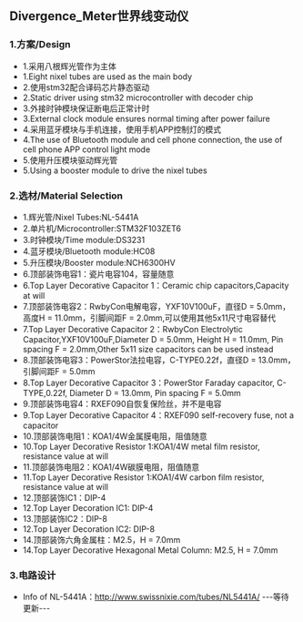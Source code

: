 ## Divergence_Meter世界线变动仪
### 1.方案/Design
  * 1.采用八根辉光管作为主体
  * 1.Eight nixel tubes are used as the main body
  * 2.使用stm32配合译码芯片静态驱动
  * 2.Static driver using stm32 microcontroller with decoder chip
  * 3.外接时钟模块保证断电后正常计时
  * 3.External clock module ensures normal timing after power failure
  * 4.采用蓝牙模块与手机连接，使用手机APP控制灯的模式
  * 4.The use of Bluetooth module and cell phone connection, the use of cell phone APP control light mode
  * 5.使用升压模块驱动辉光管
  * 5.Using a booster module to drive the nixel tubes
### 2.选材/Material Selection
  * 1.辉光管/Nixel Tubes:NL-5441A
  * 2.单片机/Microcontroller:STM32F103ZET6
  * 3.时钟模块/Time module:DS3231
  * 4.蓝牙模块/Bluetooth module:HC08
  * 5.升压模块/Booster module:NCH6300HV
  * 6.顶部装饰电容1：瓷片电容104，容量随意
  * 6.Top Layer Decorative Capacitor 1：Ceramic chip capacitors,Capacity at will
  * 7.顶部装饰电容2：RwbyCon电解电容，YXF10V100uF，直径D = 5.0mm，高度H = 11.0mm，引脚间距F = 2.0mm,可以使用其他5x11尺寸电容替代
  * 7.Top Layer Decorative Capacitor 2：RwbyCon Electrolytic Capacitor,YXF10V100uF,Diameter D = 5.0mm, Height H = 11.0mm, Pin spacing F = 2.0mm,Other 5x11 size capacitors can be used instead
  * 8.顶部装饰电容3：PowerStor法拉电容，C-TYPE0.22f，直径D = 13.0mm，引脚间距F = 5.0mm
  * 8.Top Layer Decorative Capacitor 3：PowerStor Faraday capacitor, C-TYPE,0.22f, Diameter D = 13.0mm, Pin spacing F = 5.0mm
  * 9.顶部装饰电容4：RXEF090自恢复保险丝，并不是电容
  * 9.Top Layer Decorative Capacitor 4：RXEF090 self-recovery fuse, not a capacitor
  * 10.顶部装饰电阻1：KOA1/4W金属膜电阻，阻值随意
  * 10.Top Layer Decorative Resistor 1:KOA1/4W metal film resistor, resistance value at will
  * 11.顶部装饰电阻2：KOA1/4W碳膜电阻，阻值随意
  * 11.Top Layer Decorative Resistor 1:KOA1/4W carbon film resistor, resistance value at will
  * 12.顶部装饰IC1：DIP-4
  * 12.Top Layer Decoration IC1: DIP-4
  * 13.顶部装饰IC2：DIP-8
  * 12.Top Layer Decoration IC2: DIP-8
  * 14.顶部装饰六角金属柱：M2.5，H = 7.0mm
  * 14.Top Layer Decorative Hexagonal Metal Column: M2.5, H = 7.0mm
### 3.电路设计
  * Info of NL-5441A：http://www.swissnixie.com/tubes/NL5441A/
---等待更新---
